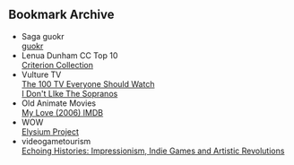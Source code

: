 ## Bookmark Archive

- Saga guokr  
[guokr][1]
- Lenua Dunham CC Top 10   
[Criterion Collection][2]
- Vulture TV  
[The 100 TV Everyone Should Watch][hundredtv]  
[I Don't LIke The Sopranos][sop]
- Old Animate Movies  
[My Love (2006) IMDB][mlove]
- WOW  
[Elysium Project][ewow]
- videogametourism  
[Echoing Histories: Impressionism, Indie Games and Artistic Revolutions][vgt]

[1]:https://m.guokr.com/blog/323958/
[2]:https://www.criterion.com/current/top-10-lists/199-lena-dunham-s-top-10
[hundredtv]:http://www.vulture.com/2015/09/stay-tuned-tv-dramas.html
[sop]:http://www.vulture.com/2014/12/stay-tuned-dont-like-sopranos.html
[mlove]:https://m.imdb.com/title/tt0874952/
[ewow]:https://elysium-project.org/
[vgt]:https://videogametourism.at/content/echoing-histories-impressionism-indie-games-and-artistic-revolutions